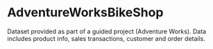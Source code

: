 # AdventureWorksBikeShop
Dataset provided as part of a guided project (Adventure Works).   Data includes product info, sales transactions, customer and order details.

